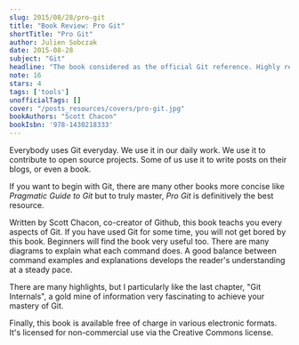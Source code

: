 ```yaml
---
slug: 2015/08/28/pro-git
title: "Book Review: Pro Git"
shortTitle: "Pro Git"
author: Julien Sobczak
date: 2015-08-28
subject: "Git"
headline: "The book considered as the official Git reference. Highly recommended."
note: 16
stars: 4
tags: ['tools']
unofficialTags: []
cover: "/posts_resources/covers/pro-git.jpg"
bookAuthors: "Scott Chacon"
bookIsbn: '978-1430218333'
---
```



Everybody uses Git everyday. We use it in our daily work. We use it to contribute to open source projects. Some of us use it to write posts on their blogs, or even a book.

If you want to begin with Git, there are many other books more concise like *Pragmatic Guide to Git* but to truly master, *Pro Git* is definitively the best resource.

Written by Scott Chacon, co-creator of Github, this book teachs you every aspects of Git. If you have used Git for some time, you will not get bored by this book. Beginners will find the book very useful too. There are many diagrams to explain what each command does. A good balance between command examples and explanations develops the reader's understanding at a steady pace.

There are many highlights, but I particularly like the last chapter, "Git Internals", a gold mine of information very fascinating to achieve your mastery of Git.

Finally, this book is available free of charge in various electronic formats. It's licensed for non-commercial use via the Creative Commons license.

